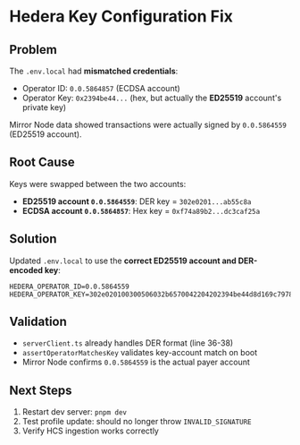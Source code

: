 # Hedera Key Configuration Fix

## Problem
The `.env.local` had **mismatched credentials**:
- Operator ID: `0.0.5864857` (ECDSA account)
- Operator Key: `0x2394be44...` (hex, but actually the **ED25519** account's private key)

Mirror Node data showed transactions were actually signed by `0.0.5864559` (ED25519 account).

## Root Cause
Keys were swapped between the two accounts:
- **ED25519 account `0.0.5864559`**: DER key = `302e0201...ab55c8a`
- **ECDSA account `0.0.5864857`**: Hex key = `0xf74a89b2...dc3caf25a`

## Solution
Updated `.env.local` to use the **correct ED25519 account and DER-encoded key**:

```env
HEDERA_OPERATOR_ID=0.0.5864559
HEDERA_OPERATOR_KEY=302e020100300506032b6570042204202394be44d8d169c79781083dce7038b7ca6a6318dd30fc5c082cf2417ab55c8a
```

## Validation
- `serverClient.ts` already handles DER format (line 36-38)
- `assertOperatorMatchesKey` validates key-account match on boot
- Mirror Node confirms `0.0.5864559` is the actual payer account

## Next Steps
1. Restart dev server: `pnpm dev`
2. Test profile update: should no longer throw `INVALID_SIGNATURE`
3. Verify HCS ingestion works correctly
